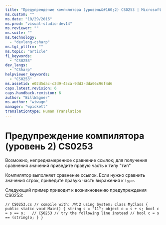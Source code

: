 ```yaml
---
title: "Предупреждение компилятора (уровень&#160;2) CS0253 | Microsoft Docs"
ms.custom: ""
ms.date: "10/29/2016"
ms.prod: "visual-studio-dev14"
ms.reviewer: ""
ms.suite: ""
ms.technology: 
  - "devlang-csharp"
ms.tgt_pltfrm: ""
ms.topic: "article"
f1_keywords: 
  - "CS0253"
dev_langs: 
  - "CSharp"
helpviewer_keywords: 
  - "CS0253"
ms.assetid: e02d5dac-c2d9-45ca-9dd3-dda06c96f4d6
caps.latest.revision: 6
caps.handback.revision: 6
author: "BillWagner"
ms.author: "wiwagn"
manager: "wpickett"
translationtype: Human Translation
---
```

# Предупреждение компилятора (уровень&#160;2) CS0253
Возможно, непреднамеренное сравнение ссылок; для получения сравнения значений приведите правую часть к типу "тип"  
  
 Компилятор выполняет сравнение ссылок. Если нужно сравнить значения строк, приведите правую часть выражения к `type`.  
  
 Следующий пример приводит к возникновению предупреждения CS0253:  
  
```  
// CS0253.cs // compile with: /W:2 using System; class MyClass { public static void Main() { string s = "11"; object o = s + s; bool c = s == o;   // CS0253 // try the following line instead // bool c = s == (string)o; } }  
```